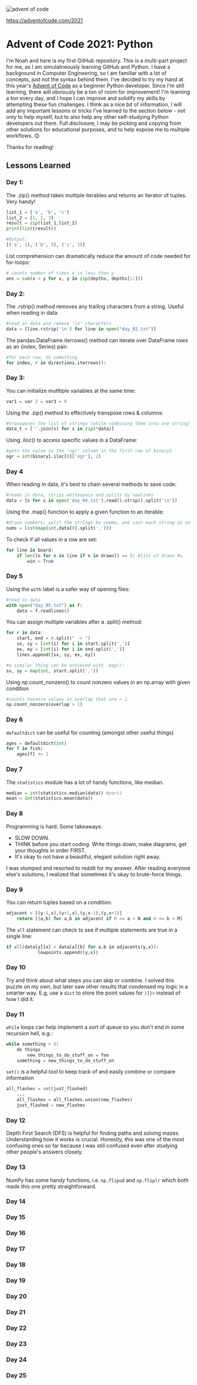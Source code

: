 ![advent of code](https://user-images.githubusercontent.com/23434317/144762233-2dda88fc-f026-4b04-8dff-b4c45f11bc06.jpg)

https://adventofcode.com/2021

# Advent of Code 2021: Python

I'm Noah and here is my first GitHub repository. This is a multi-part project for me, as I am simulatneously learning GitHub and Python. I have a background in Computer Engineering, so I am familiar with a lot of concepts, just not the syntax behind them. I've decided to try my hand at this year's [Advent of Code](https://adventofcode.com/) as a beginner Python developer. Since I'm still learning, there will obviously be a ton of room for improvement! I'm learning a ton every day, and I hope I can improve and solidify my skills by attempting these fun challenges. I think as a nice bit of information, I will add any important lessons or tricks I've learned to the section below - not only to help myself, but to also help any other self-studying Python developers out there. Full disclosure, I may be picking and copying from other solutions for educational purposes, and to help expose me to multiple workflows. 😊

Thanks for reading!

## Lessons Learned
### Day 1:
The .zip() method takes multiple iterables and returns an iterator of tuples. Very handy!
```python
list_1 = ['a', 'b', 'c']
list_2 = [1, 2, 3]
result = zip(list_1,list_2)
print(list(result))

#Output:
[('a', 1), ('b', 2), ('c', 3)]
```
List comprehension can dramatically reduce the amount of code needed for for-loops:
```python
# counts number of times x is less than y
ans = sum(x < y for x, y in zip(depths, depths[1:]))
```

### Day 2:
The .rstrip() method removes any trailing characters from a string. Useful when reading in data:
```python
#read in data and remove '\n' characters
data = [line.rstrip('\n') for line in open("day_02.txt")]
```

The pandas.DataFrame.iterrows() method can iterate over DataFrame rows as an (index, Series) pair:
```python
#for each row, do something 
for index, r in directions.iterrows():
```

### Day 3:
You can initialize mutltiple variables at the same time:
```python
var1 = var 2 = var3 = 0
```
Using the .zip() method to effectively transpose rows & columns:
```python
#transposes the list of strings (while combining them into one string)
data_t = [''.join(s) for s in zip(*data)]
```

Using .iloc() to access specific values in a DataFrame:
```python
#gets the value in the 'ogr' column in the first row of binary1
ogr = int(binary1.iloc[0]['ogr'], 2)
```

### Day 4
When reading in data, it's best to chain several methods to save code:
```python
#reads in data, strips whitespace and splits by newlines
data = [x for x in open('day_04.txt').read().strip().split('\n')]
```
Using the .map() function to apply a given function to an iterable:
```python
#drawn numbers: split the strings by comma, and cast each string as an int. Creates a list of ints.
nums = list(map(int,data[0].split(',')))
```

To check if all values in a row are set:
```python
for line in board:
    if len([n for n in line if n in drawn]) == 5: #list of drawn #s
        win = True
```

### Day 5
Using the `with` label is a safer way of opening files:
```python
#read in data
with open("day_05.txt") as f:
    data = f.readlines()
```

You can assign multiple variables after a .split() method:
```python
for r in data:
    start, end = r.split(" -> ")
    sx, sy = [int(i) for i in start.split(',')]
    ex, ey = [int(i) for i in end.split(',')]
    lines.append([sx, sy, ex, ey])

#a similar thing can be achieved with .map():
sx, sy = map(int, start.split(','))
```

Using np.count_nonzero() to count nonzero values in an np.array with given condition
```python
#counts nonzero values in overlap that are > 1
np.count_nonzero(overlap > 1)
```

### Day 6
`defaultdict` can be useful for counting (amongst other useful things)
```python
ages = defaultdict(int)
for f in fish:
    ages[f] += 1
```

### Day 7
The `statistics` module has a lot of handy functions, like median.
```python
median = int(statistics.median(data)) #part1
mean = int(statistics.mean(data))
```

### Day 8
Programming is hard. Some takeaways:
* SLOW DOWN.
* THINK before you start coding. Write things down, make diagrams, get your thoughts in order FIRST.
* It's okay to not have a beautiful, elegant solution right away.
    
I was stumped and resorted to reddit for my answer. After reading everyone else's solutions, I realized that sometimes it's okay to brute-force things.

### Day 9
You can return tuples based on a condition:
```python
adjacent = [(y-1,x),(y+1,x),(y,x-1),(y,x+1)]
    return [(a,b) for a,b in adjacent if 0 <= a < N and 0 <= b < M]
```

The `all` statement can check to see if multiple statements are true in a single line:
```python
if all(data[y][x] < data[a][b] for a,b in adjacents(y,x)):
            lowpoints.append((y,x))
```
            
### Day 10
Try and think about what steps you can skip or combine.
I solved this puzzle on my own, but later saw other results that condensed my logic in a smarter way.
E.g, use a `dict` to store the point values for `)]}>` instead of how I did it.

### Day 11
`while` loops can help implement a sort of queue so you don't end in some recursion hell, e.g.:
```python
while something > 0:
    do things
        new_things_to_do_stuff_on = foo
    something = new_things_to_do_stuff_on
```

`set()` is a helpful tool to keep track of and easily combine or compare information
```python
all_flashes = set(just_flashed)
    ...
    all_flashes = all_flashes.union(new_flashes)
    just_flashed = new_flashes
```

### Day 12
Depth First Search (DFS) is helpful for finding paths and solving mazes. Understanding how it works is crucial.
Honestly, this was one of the most confusing ones so far because I was still confused even after studying other people's answers closely.

### Day 13
NumPy has some handy functions, i.e. `np.flipud` and `np.fliplr` which both made this one pretty straightforward.

### Day 14

### Day 15

### Day 16

### Day 17

### Day 18

### Day 19

### Day 20

### Day 21

### Day 22

### Day 23

### Day 24

### Day 25
